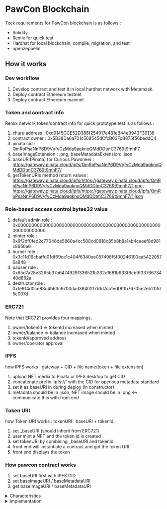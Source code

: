 # PawCon Blockchain
Teck requirements for PawCon blockchain is as follows : 

- Solidity
- Remix for quick test
- Hardhat for local blockchain, compile, migration, and test
- openzeppelin

## How it works
### Dev workflow
1. Develop contract and test it in local hardhat network with Metamask.
1. Deploy contract Ethereum testnet
1. Deploy contract Ethereum mainnet

### Token and contract info
Remix network token/contract info for quick prototype test is as follows : 

1. churu address : 0xd9145CCE52D386f254917e481eB44e9943F39138
1. contract owner : 0x5B38Da6a701c568545dCfcB03FcB875f56beddC4
1. pinata cid : QmRoPsaNnP6D9VyfvCzMda9aqknoQMdDDtmC3769t9mhF7
1. baseImageExtension : .png, baseMetadataExtension: .json
1. baseURI(Pinata) for Curious Pawoneer : https://gateway.pinata.cloud/ipfs/QmRoPsaNnP6D9VyfvCzMda9aqknoQMdDDtmC3769t9mhF7/
1. getTokenURIs method return values : 
https://gateway.pinata.cloud/ipfs/https://gateway.pinata.cloud/ipfs/QmRoPsaNnP6D9VyfvCzMda9aqknoQMdDDtmC3769t9mhF7/1.png,
https://gateway.pinata.cloud/ipfs/https://gateway.pinata.cloud/ipfs/QmRoPsaNnP6D9VyfvCzMda9aqknoQMdDDtmC3769t9mhF7/1.json

### Role-based access control bytes32 value
1. default admin role : 0x0000000000000000000000000000000000000000000000000000000000000000
1. minter role : 0x9f2df0fed2c77648de5860a4cc508cd0818c85b8b8a1ab4ceeef8d981c8956a6
1. burner role : 0x3c11d16cbaffd01df69ce1c404f6340ee057498f5f00246190ea54220576a848
1. pauser role : 0x65d7a28e3265b37a6474929f336521b332c1681b933f6cb9f3376673440d862a
1. destructor role : 0xfe914d0ce83c4b63c9700dad3940217b1d7cb1edf8ffb76705e2eb20fd5e007d

### ERC721
Note that ERC721 provides four mappings.
1. owner/tokenId => tokenId increased when minted
1. owner/balance => balance increased when minted
1. tokenId/approved address 
1. owner/operator approval

### IPFS
how IPFS works : gateway + CID + file name(token + file extension)
1. upload NFT media to Pinata or IPFS desktop to get CID
1. concatenate prefix 'ipfs://' with the CID for opensea metadata standard
1. set it as baseURI in during deploy (in constructor)
1. metadata should be in .json, NFT image should be in .png <=> communicate this with front end

### Token URI
how Token URI works : tokenURI : baseURI + tokenId
1. set _baseURI (should inherit from ERC721)
1. user mint a NFT and the token id is created
1. set tokenURI by combining _baseURI and tokenId
1. front end will instantiate a contract and get the token URI
1. front end displays the token 
    
### How pawcon contract works
1. set baseURI first with IPFS CID
1. set baseImageURI / baseMetadataURI
1. get baseImageURI / baseMetadataURI

<details>
<summary>Characteristics</summary>

- constants are managed under constant directory
- contracts secured with openzeppelin extensions
- contracts deployed and verified in Etherscan(testnet)
- Role-based access control
- tips and tricks to lower gas fee : (list here)
</details>

<details>
<summary>Implementation</summary>

## Token
- ERC20 Churu
- ERC721 Curious Pawoneer

## Contract
- Certificate
- Reveal
- Presale(Free minting)
- Ticketing
- Dynamic cost/minting
</details>
